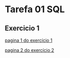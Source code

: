 # Tarefa 01 SQL

## Exercicio 1

[pagina 1 do exercício 1](./pagina_1_exercicio1.png)

[pagina 2 do exercício 2](./pagina_2_exercicio1.png)